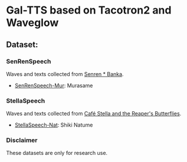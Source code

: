 # Gal-TTS based on Tacotron2 and Waveglow

## Dataset:
### SenRenSpeech
Waves and texts collected from [Senren * Banka](http://www.yuzu-soft.com/products/senren/index.html). 
- [SenRenSpeech-Mur](https://mega.nz/file/cnJzkTAK#R4gO5HPYSxkuZ91FTDBaG25BN4M9P2mCI6ADdAo0nJc): Murasame

### StellaSpeech
Waves and texts collected from [Café Stella and the Reaper's Butterflies](http://www.yuzu-soft.com/products/stella/index.html).
- [StellaSpeech-Nat](https://mega.nz/file/IrJQhAjQ#9wVv30m0BgXu-hVvW0NBKBQhFoY2zm1-uZAUTtXLLII): Shiki Natume

### Disclaimer
These datasets are only for research use.

